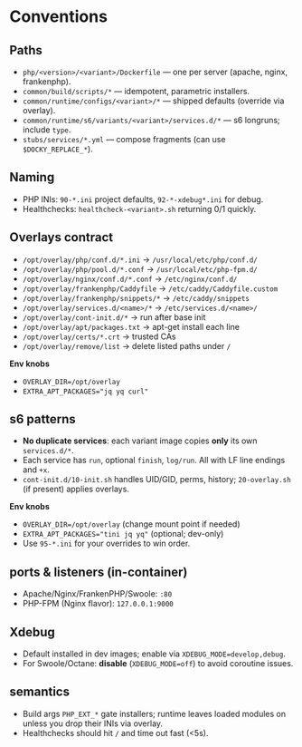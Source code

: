 # Conventions

## Paths
- `php/<version>/<variant>/Dockerfile` — one per server (apache, nginx, frankenphp).
- `common/build/scripts/*` — idempotent, parametric installers.
- `common/runtime/configs/<variant>/*` — shipped defaults (override via overlay).
- `common/runtime/s6/variants/<variant>/services.d/*` — s6 longruns; include `type`.
- `stubs/services/*.yml` — compose fragments (can use `$DOCKY_REPLACE_*`).

## Naming
- PHP INIs: `90-*.ini` project defaults, `92-*-xdebug*.ini` for debug.
- Healthchecks: `healthcheck-<variant>.sh` returning 0/1 quickly.

## Overlays contract
- `/opt/overlay/php/conf.d/*.ini` → `/usr/local/etc/php/conf.d/`
- `/opt/overlay/php/pool.d/*.conf` → `/usr/local/etc/php-fpm.d/`
- `/opt/overlay/nginx/conf.d/*.conf` → `/etc/nginx/conf.d/`
- `/opt/overlay/frankenphp/Caddyfile` → `/etc/caddy/Caddyfile.custom`
- `/opt/overlay/frankenphp/snippets/*` → `/etc/caddy/snippets`
- `/opt/overlay/services.d/<name>/*` → `/etc/services.d/<name>/`
- `/opt/overlay/cont-init.d/*` → run after base init
- `/opt/overlay/apt/packages.txt` → apt-get install each line
- `/opt/overlay/certs/*.crt` → trusted CAs
- `/opt/overlay/remove/list` → delete listed paths under `/`

**Env knobs**

- `OVERLAY_DIR=/opt/overlay`
- `EXTRA_APT_PACKAGES="jq yq curl"`


## s6 patterns
- **No duplicate services**: each variant image copies **only** its own `services.d/*`.
- Each service has `run`, optional `finish`, `log/run`. All with LF line endings and `+x`.
- `cont-init.d/10-init.sh` handles UID/GID, perms, history; `20-overlay.sh` (if present) applies overlays.

**Env knobs**
- `OVERLAY_DIR=/opt/overlay` (change mount point if needed)
- `EXTRA_APT_PACKAGES="tini jq yq"` (optional; dev-only)
- Use `95-*.ini` for your overrides to win order.

## ports & listeners (in-container)
- Apache/Nginx/FrankenPHP/Swoole: `:80`
- PHP-FPM (Nginx flavor): `127.0.0.1:9000`

## Xdebug
- Default installed in dev images; enable via `XDEBUG_MODE=develop,debug`.
- For Swoole/Octane: **disable** (`XDEBUG_MODE=off`) to avoid coroutine issues.

## semantics
- Build args `PHP_EXT_*` gate installers; runtime leaves loaded modules on unless you drop their INIs via overlay.
- Healthchecks should hit `/` and time out fast (<5s).

